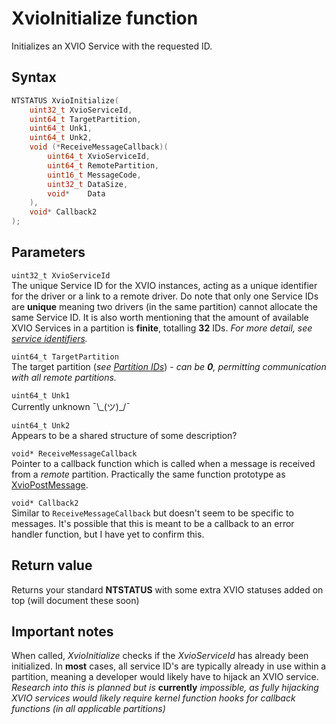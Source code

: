 # XvioInitialize function
Initializes an XVIO Service with the requested ID.

## Syntax
```cpp title='C++'
NTSTATUS XvioInitialize(
    uint32_t XvioServiceId,
    uint64_t TargetPartition,
    uint64_t Unk1,
    uint64_t Unk2,
    void (*ReceiveMessageCallback)(
        uint64_t XvioServiceId,
        uint64_t RemotePartition,
        uint16_t MessageCode,
        uint32_t DataSize,
        void*    Data
    ),
    void* Callback2
);
```

## Parameters
`uint32_t XvioServiceId`  
The unique Service ID for the XVIO instances, acting as a unique identifier for the driver or a link to a remote driver. Do note that only one Service IDs are **unique** meaning two drivers (in the same partition) cannot allocate the same Service ID. It is also worth mentioning that the amount of available XVIO Services in a partition is **finite**, totalling **32** IDs. *For more detail, see [service identifiers](./xvio-overview.md/#service-identifiers).*

`uint64_t TargetPartition`  
The target partition (*see [Partition IDs](./xvio-overview.md/#partition-identifiers)*) - *can be **0**, permitting communication with all remote partitions.*

`uint64_t Unk1`  
Currently unknown ¯\\\_(ツ)_/¯  

`uint64_t Unk2`  
Appears to be a shared structure of some description?

`void* ReceiveMessageCallback`  
Pointer to a callback function which is called when a message is received from a *remote* partition. Practically the same function prototype as [XvioPostMessage](./xvio-post-message.md).

`void* Callback2`  
Similar to `ReceiveMessageCallback` but doesn't seem to be specific to messages. It's possible that this is meant to be a callback to an error handler function, but I have yet to confirm this.

## Return value
Returns your standard **NTSTATUS** with some extra XVIO statuses added on top (will document these soon)

## Important notes
When called, *XvioInitialize* checks if the *XvioServiceId* has already been initialized. In **most** cases, all service ID's are typically already in use within a partition, meaning a developer would likely have to hijack an XVIO service.  
*Research into this is planned but is* **currently** *impossible, as fully hijacking XVIO services would likely require kernel function hooks for callback functions (in all applicable partitions)*